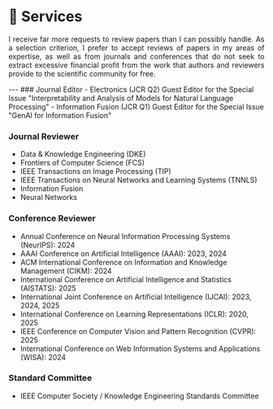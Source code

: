 
# 📖 Services
 <p style="text-align:justify; text-justify:inter-ideograph;">I receive far more requests to review papers than I can possibly handle. As a selection criterion, I prefer to accept reviews of papers in my areas of expertise, as well as from journals and conferences that do not seek to extract excessive financial profit from the work that authors and reviewers provide to the scientific community for free.</p>
---
### Journal Editor
- Electronics (JCR Q2) Guest Editor for the Special Issue "Interpretability and Analysis of Models for Natural Language Processing"
- Information Fusion (JCR Q1) Guest Editor for the Special Issue "GenAI for Information Fusion"

### Journal Reviewer
- Data &amp; Knowledge Engineering (DKE)
- Frontiers of Computer Science (FCS)
- IEEE Transactions on Image Processing (TIP)
- IEEE Transactions on Neural Networks and Learning Systems (TNNLS)
- Information Fusion
- Neural Networks 

### Conference Reviewer
- Annual Conference on Neural Information Processing Systems (NeurIPS): 2024
- AAAI Conference on Artificial Intelligence (AAAI): 2023, 2024
- ACM International Conference on Information and Knowledge Management (CIKM): 2024
- International Conference on Artificial Intelligence and Statistics (AISTATS): 2025
- International Joint Conference on Artificial Intelligence (IJCAI): 2023, 2024, 2025
- International Conference on Learning Representations (ICLR): 2020, 2025
- IEEE Conference on Computer Vision and Pattern Recognition (CVPR): 2025
- International Conference on Web Information Systems and Applications (WISA): 2024

### Standard Committee
- IEEE Computer Society / Knowledge Engineering Standards Committee
